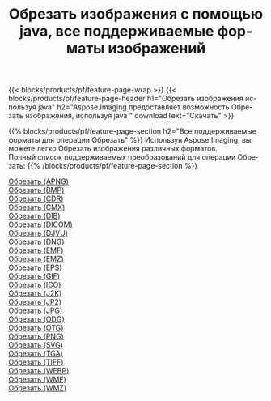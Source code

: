 ﻿---
title: Обрезать изображения с помощью java, все поддерживаемые форматы изображений 
weight: 3920
url: /ru/java/crop 
lang: ru
langdirlevel: 2
locales: zh-hans,ja,it,ru,de,es,fr,nl,id,lt,pl,pt,vi,tr,ko,zh-hant,ar,hi,th,sv,cs,uk,he
description: Используя Aspose.Imaging, вы можете легко Обрезать изображения используя java
---

{{< blocks/products/pf/feature-page-wrap >}}
{{< blocks/products/pf/feature-page-header h1="Обрезать изображения используя java" h2="Aspose.Imaging предоставляет возможность Обрезать изображения, используя java " downloadText="Скачать" >}}


{{% blocks/products/pf/feature-page-section  h2="Все поддерживаемые форматы для операции Обрезать" %}}
Используя Aspose.Imaging, вы можете легко Обрезать изображения различных форматов.
<br/>
Полный список поддерживаемых преобразований для операции Обрезать:
{{% /blocks/products/pf/feature-page-section %}}
<div class="container-fluid productfamilypage bg-gray">
    <div class="convertypes bg-gray agp-content section">
        <div class="container">
		<div class="row other-converters">
		    <div class='col-md-2 other-converter remove-lp remove-rp'><a href="/imaging/ru/java/crop/apng" >Обрезать (APNG)</a></div><div class='col-md-2 other-converter remove-lp remove-rp'><a href="/imaging/ru/java/crop/bmp" >Обрезать (BMP)</a></div><div class='col-md-2 other-converter remove-lp remove-rp'><a href="/imaging/ru/java/crop/cdr" >Обрезать (CDR)</a></div><div class='col-md-2 other-converter remove-lp remove-rp'><a href="/imaging/ru/java/crop/cmx" >Обрезать (CMX)</a></div><div class='col-md-2 other-converter remove-lp remove-rp'><a href="/imaging/ru/java/crop/dib" >Обрезать (DIB)</a></div><div class='col-md-2 other-converter remove-lp remove-rp'><a href="/imaging/ru/java/crop/dicom" >Обрезать (DICOM)</a></div><div class='col-md-2 other-converter remove-lp remove-rp'><a href="/imaging/ru/java/crop/djvu" >Обрезать (DJVU)</a></div><div class='col-md-2 other-converter remove-lp remove-rp'><a href="/imaging/ru/java/crop/dng" >Обрезать (DNG)</a></div><div class='col-md-2 other-converter remove-lp remove-rp'><a href="/imaging/ru/java/crop/emf" >Обрезать (EMF)</a></div><div class='col-md-2 other-converter remove-lp remove-rp'><a href="/imaging/ru/java/crop/emz" >Обрезать (EMZ)</a></div><div class='col-md-2 other-converter remove-lp remove-rp'><a href="/imaging/ru/java/crop/eps" >Обрезать (EPS)</a></div><div class='col-md-2 other-converter remove-lp remove-rp'><a href="/imaging/ru/java/crop/gif" >Обрезать (GIF)</a></div><div class='col-md-2 other-converter remove-lp remove-rp'><a href="/imaging/ru/java/crop/ico" >Обрезать (ICO)</a></div><div class='col-md-2 other-converter remove-lp remove-rp'><a href="/imaging/ru/java/crop/j2k" >Обрезать (J2K)</a></div><div class='col-md-2 other-converter remove-lp remove-rp'><a href="/imaging/ru/java/crop/jp2" >Обрезать (JP2)</a></div><div class='col-md-2 other-converter remove-lp remove-rp'><a href="/imaging/ru/java/crop/jpg" >Обрезать (JPG)</a></div><div class='col-md-2 other-converter remove-lp remove-rp'><a href="/imaging/ru/java/crop/odg" >Обрезать (ODG)</a></div><div class='col-md-2 other-converter remove-lp remove-rp'><a href="/imaging/ru/java/crop/otg" >Обрезать (OTG)</a></div><div class='col-md-2 other-converter remove-lp remove-rp'><a href="/imaging/ru/java/crop/png" >Обрезать (PNG)</a></div><div class='col-md-2 other-converter remove-lp remove-rp'><a href="/imaging/ru/java/crop/svg" >Обрезать (SVG)</a></div><div class='col-md-2 other-converter remove-lp remove-rp'><a href="/imaging/ru/java/crop/tga" >Обрезать (TGA)</a></div><div class='col-md-2 other-converter remove-lp remove-rp'><a href="/imaging/ru/java/crop/tiff" >Обрезать (TIFF)</a></div><div class='col-md-2 other-converter remove-lp remove-rp'><a href="/imaging/ru/java/crop/webp" >Обрезать (WEBP)</a></div><div class='col-md-2 other-converter remove-lp remove-rp'><a href="/imaging/ru/java/crop/wmf" >Обрезать (WMF)</a></div><div class='col-md-2 other-converter remove-lp remove-rp'><a href="/imaging/ru/java/crop/wmz" >Обрезать (WMZ)</a></div>
                </div>
        </div>
    </div>
</div>
<br/>
